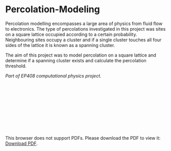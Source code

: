 # Percolation-Modeling


Percolation modelling encompasses a large area of physics from fluid flow to electronics. The type of percolations investigated in this project was sites on a square lattice occupied according to a certain probability. Neighbouring sites occupy a cluster and if a single cluster touches all four sides of the lattice it is known as a spanning cluster. 

The aim of this project was to model percolation on a square lattice and determine if a spanning cluster exists and calculate the percolation threshold. 

*Part of EP408 computational physics project.*

<object data="https://github.com/Smullle/Percolation-Modeling/blob/master/percolation.pdf" type="application/pdf" width="7000px" height="7000px">
    <embed src="https://github.com/Smullle/Percolation-Modeling/blob/master/percolation.pdf">
        <p>This browser does not support PDFs. Please download the PDF to view it: <a href="http://yoursite.com/the.pdf">Download PDF</a>.</p>
    </embed>
</object>
